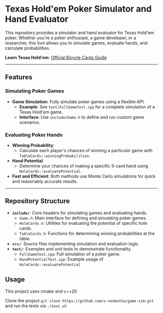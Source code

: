 # Texas Hold'em Poker Simulator and Hand Evaluator

This repository provides a simulator and hand evaluator for Texas Hold'em poker. Whether you're a poker enthusiast, a game developer, or a researcher, this tool allows you to simulate games, evaluate hands, and calculate probabilities.

**Learn Texas Hold'em**: [Official Bicycle Cards Guide](https://bicyclecards.com/how-to-play/texas-holdem-poker)

---

## Features

### Simulating Poker Games
- **Game Simulation**: Fully simulate poker games using a flexible API.
  - **Example**: See `test/FullGameTest.cpp` for a complete simulation of a Texas Hold'em game.
  - **Interface**: Use `include/Game.h` to define and run custom game scenarios.

### Evaluating Poker Hands
- **Winning Probability**:
  - Calculate each player's chances of winning a particular game with `TableCards::winningProbabilities`.
- **Hand Potential**:
  - Determine your chances of making a specific 5-card hand using `HoleCards::evaluatePotential`.
- **Fast and Efficient**: Both methods use Monte Carlo simulations for quick and reasonably accurate results.

---

## Repository Structure

- **`include/`**: Core headers for simulating games and evaluating hands.
  - `Game.h`: Main interface for defining and simulating poker games.
  - `HoleCards.h`: Utilities for evaluating the potential of specific hole cards.
  - `TableCards.h`: Functions for determining winning probabilities at the table.
- **`src/`**: Source files implementing simulation and evaluation logic.
- **`test/`**: Examples and unit tests to demonstrate functionality.
  - `FullGameTest.cpp`: Full simulation of a poker game.
  - `HandPotentialTest.cpp`: Example usage of `HoleCards::evaluatePotential`


##  Usage

This project uses cmake and c++20

Clone the project ```git clone https://github.com/v-vedantha/game-sim.git``` and run the tests via ```./test.sh```
